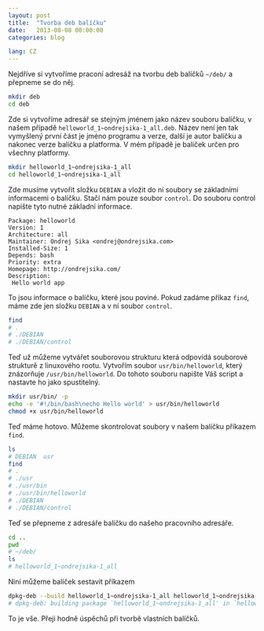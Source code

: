 ```yaml
---
layout: post
title:  "Tvorba deb balíčku"
date:   2013-08-08 00:00:00
categories: blog

lang: CZ
---
```


Nejdříve si vytvoříme praconí adresáž na tvorbu deb balíčků `~/deb/` a přepneme se do něj.

``` bash
mkdir deb
cd deb
```

Zde si vytvoříme adresář se stejným jménem jako název souboru balíčku, v našem případě `helloworld_1~ondrejsika-1_all.deb`. Název není jen tak vymyšlený první část je jméno programu a verze, další je autor balíčku a nakonec verze balíčku a platforma. V mém případě je balíček určen pro všechny platformy.

``` bash
mkdir helloworld_1~ondrejsika-1_all
cd helloworld_1~ondrejsika-1_all
```

Zde musíme vytvořit složku `DEBIAN` a vložit do ní soubory se základními informacemi o balíčku. Stačí nám pouze soubor `control`. Do souboru control napište tyto nutné základní informace.

```
Package: helloworld
Version: 1 
Architecture: all 
Maintainer: Ondrej Sika <ondrej@ondrejsika.com>
Installed-Size: 1
Depends: bash
Priority: extra
Homepage: http://ondrejsika.com/
Description:
 Hello world app
```

To jsou informace o balíčku, které jsou poviné. Pokud zadáme příkaz `find`, máme zde jen složku `DEBIAN` a v ní soubor `control`.

``` bash
find
# .
# ./DEBIAN
# ./DEBIAN/control
```

Teď už můžeme vytvářet souborovou strukturu která odpovídá souborové strukturě z linuxového rootu. Vytvořím soubor `usr/bin/helloworld`, který znázorňuje `/usr/bin/helloworld`. Do tohoto souboru napište Váš script a nastavte ho jako spustitelný.

``` bash
mkdir usr/bin/ -p
echo -e '#!/bin/bash\necho Hello world' > usr/bin/helloworld
chmod +x usr/bin/helloworld
```

Teď máme hotovo. Můžeme skontrolovat soubory v našem balíčku příkazem `find`.

``` bash
ls
# DEBIAN  usr
find
# .
# ./usr
# ./usr/bin
# ./usr/bin/helloworld
# ./DEBIAN
# ./DEBIAN/control
```

Teď se přepneme z adresáře balíčku do našeho pracovního adresáře.

``` bash
cd ..
pwd
# ~/deb/
ls
# helloworld_1~ondrejsika-1_all
```

Niní můžeme balíček sestavit příkazem

``` bash
dpkg-deb --build helloworld_1~ondrejsika-1_all helloworld_1~ondrejsika-1_all.deb
# dpkg-deb: building package `helloworld_1~ondrejsika-1_all' in `helloworld_1~ondrejsika-1_all.deb'.
```

To je vše. Přeji hodně úspěchů při tvorbě vlastních balíčků.
